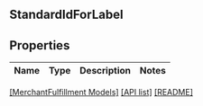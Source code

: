## StandardIdForLabel

## Properties

Name | Type | Description | Notes
------------ | ------------- | ------------- | -------------

[[MerchantFulfillment Models]](../) [[API list]](../../Api) [[README]](../../../README.md)
